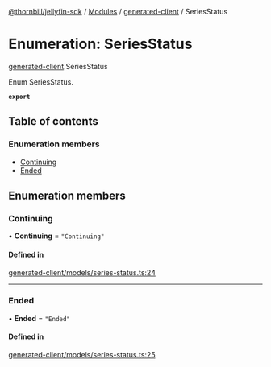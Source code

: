 [@thornbill/jellyfin-sdk](../README.md) / [Modules](../modules.md) / [generated-client](../modules/generated_client.md) / SeriesStatus

# Enumeration: SeriesStatus

[generated-client](../modules/generated_client.md).SeriesStatus

Enum SeriesStatus.

**`export`**

## Table of contents

### Enumeration members

- [Continuing](generated_client.SeriesStatus.md#continuing)
- [Ended](generated_client.SeriesStatus.md#ended)

## Enumeration members

### Continuing

• **Continuing** = `"Continuing"`

#### Defined in

[generated-client/models/series-status.ts:24](https://github.com/thornbill/jellyfin-sdk-typescript/blob/029620a/src/generated-client/models/series-status.ts#L24)

___

### Ended

• **Ended** = `"Ended"`

#### Defined in

[generated-client/models/series-status.ts:25](https://github.com/thornbill/jellyfin-sdk-typescript/blob/029620a/src/generated-client/models/series-status.ts#L25)
